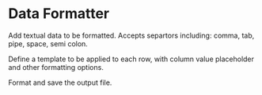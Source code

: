 # Data Formatter

Add textual data to be formatted. Accepts separtors including: comma, tab, pipe, space, semi colon.

Define a template to be applied to each row, with column value placeholder and other formatting options.

Format and save the output file.
